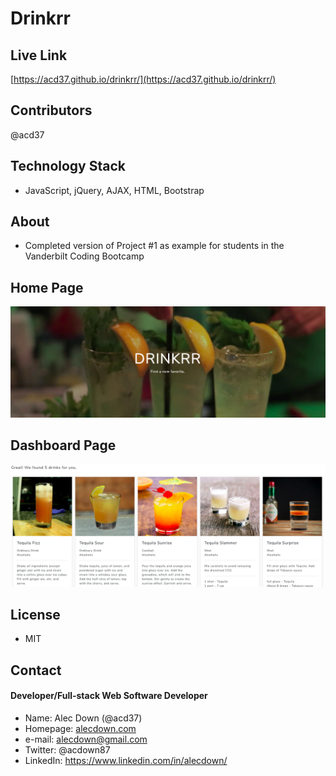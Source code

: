 # Drinkrr

## Live Link
[https://acd37.github.io/drinkrr/](https://acd37.github.io/drinkrr/)

## Contributors
@acd37

## Technology Stack
* JavaScript, jQuery, AJAX, HTML, Bootstrap

## About
* Completed version of Project #1 as example for students in the Vanderbilt Coding Bootcamp

## Home Page
<img src="./assets/img/screenshot1.png" alt="screenshot" />


## Dashboard Page
<img src="./assets/img/screenshot2.png" alt="screenshot" />


## License 
* MIT

## Contact
#### Developer/Full-stack Web Software Developer
* Name: Alec Down (@acd37)
* Homepage: [alecdown.com](https://alecdown.com)
* e-mail: alecdown@gmail.com
* Twitter: @acdown87
* LinkedIn: https://www.linkedin.com/in/alecdown/



